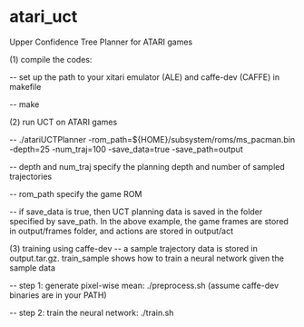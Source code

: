 # atari_uct
Upper Confidence Tree Planner for ATARI games

(1) compile the codes:

-- set up the path to your xitari emulator (ALE) and caffe-dev (CAFFE) in makefile

-- make

(2) run UCT on ATARI games

-- ./atariUCTPlanner -rom_path=${HOME}/subsystem/roms/ms_pacman.bin -depth=25 -num_traj=100 -save_data=true -save_path=output

-- depth and num_traj specify the planning depth and number of sampled trajectories

-- rom_path specify the game ROM

-- if save_data is true, then UCT planning data is saved in the folder specified by save_path. In the above example, the game frames are stored in output/frames folder, and actions are stored in output/act 

(3) training using caffe-dev
-- a sample trajectory data is stored in output.tar.gz. train_sample shows how to train a neural network given the sample data

-- step 1: generate pixel-wise mean: ./preprocess.sh (assume caffe-dev binaries are in your PATH)

-- step 2: train the neural network: ./train.sh 
